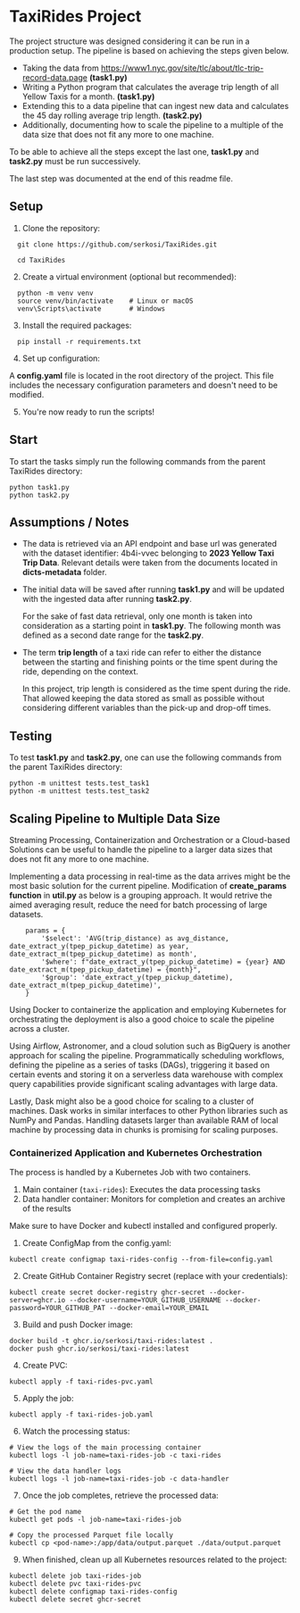 # TaxiRides Project
The project structure was designed considering it can be run in a production setup. The pipeline is based on achieving the steps given below.
- Taking the data from https://www1.nyc.gov/site/tlc/about/tlc-trip-record-data.page <strong>(task1.py)</strong>
- Writing a Python program that calculates the average trip length of all Yellow Taxis for a month. <strong>(task1.py)</strong>
- Extending this to a data pipeline that can ingest new data and calculates the 45 day rolling average trip length. <strong>(task2.py)</strong>
- Additionally, documenting how to scale the pipeline to a multiple of the data size that does not fit any more to one machine.

To be able to achieve all the steps except the last one, <strong>task1.py</strong> and <strong>task2.py</strong> must be run successively. 

The last step was documented at the end of this readme file.

## Setup
1. Clone the repository:
  ```
    git clone https://github.com/serkosi/TaxiRides.git 

    cd TaxiRides
  ```

2. Create a virtual environment (optional but recommended):
  ```
    python -m venv venv
    source venv/bin/activate    # Linux or macOS
    venv\Scripts\activate       # Windows
  ```
3. Install the required packages:
  ```
    pip install -r requirements.txt
  ```

4. Set up configuration:

A <strong>config.yaml</strong> file is located in the root directory of the project. This file includes the necessary configuration parameters and doesn't need to be modified.

5. You're now ready to run the scripts!

## Start
To start the tasks simply run the following commands from the parent TaxiRides directory:
  ```
python task1.py
python task2.py
  ```

## Assumptions / Notes
* The data is retrieved via an API endpoint and base url was generated with the dataset identifier: 4b4i-vvec belonging to <strong>2023 Yellow Taxi Trip Data</strong>. Relevant details were taken from the documents located in <strong>dicts-metadata</strong> folder.
* The initial data will be saved after running <strong>task1.py</strong> and will be updated with the ingested data after running <strong>task2.py</strong>.
    
    For the sake of fast data retrieval, only one month is taken into consideration as a starting point in <strong>task1.py</strong>. The following month was defined as a second date range for the <strong>task2.py</strong>.
* The term <strong>trip length</strong> of a taxi ride can refer to either the distance between the starting and finishing points or the time spent during the ride, depending on the context.

    In this project, trip length is considered as the time spent during the ride. That allowed keeping the data stored as small as possible without considering different variables than the pick-up and drop-off times.

## Testing
To test <strong>task1.py</strong> and <strong>task2.py</strong>, one can use the following commands from the parent TaxiRides directory:
  ```
python -m unittest tests.test_task1
python -m unittest tests.test_task2
  ```

## Scaling Pipeline to Multiple Data Size
Streaming Processing, Containerization and Orchestration or a Cloud-based Solutions can be useful to handle the pipeline to a larger data sizes that does not fit any more to one machine.

Implementing a data processing in real-time as the data arrives might be the most basic solution for the current pipeline. Modification of <strong>create_params function</strong> in <strong>util.py</strong> as below is a grouping approach. It would retrive the aimed averaging result, reduce the need for batch processing of large datasets.
```
    params = {
        '$select': 'AVG(trip_distance) as avg_distance, date_extract_y(tpep_pickup_datetime) as year, date_extract_m(tpep_pickup_datetime) as month',
        '$where': f"date_extract_y(tpep_pickup_datetime) = {year} AND date_extract_m(tpep_pickup_datetime) = {month}",
        '$group': 'date_extract_y(tpep_pickup_datetime), date_extract_m(tpep_pickup_datetime)',
    }
```
Using Docker to containerize the application and employing Kubernetes for orchestrating the deployment is also a good choice to scale the pipeline across a cluster.

Using Airflow, Astronomer, and a cloud solution such as BigQuery is another approach for scaling the pipeline. Programmatically scheduling workflows, defining the pipeline as a series of tasks (DAGs), triggering it based on certain events and storing it on a serverless data warehouse with complex query capabilities provide significant scaling advantages with large data.

Lastly, Dask might also be a good choice for scaling to a cluster of machines. Dask works in similar interfaces to other Python libraries such as NumPy and Pandas. Handling datasets larger than available RAM of local machine by processing data in chunks is promising for scaling purposes.

### Containerized Application and Kubernetes Orchestration
The process is handled by a Kubernetes Job with two containers. 
1. Main container (`taxi-rides`): Executes the data processing tasks
2. Data handler container: Monitors for completion and creates an archive of the results

Make sure to have Docker and kubectl installed and configured properly.
1. Create ConfigMap from the config.yaml:
```
kubectl create configmap taxi-rides-config --from-file=config.yaml
```
2. Create GitHub Container Registry secret (replace with your credentials):
```
kubectl create secret docker-registry ghcr-secret --docker-server=ghcr.io --docker-username=YOUR_GITHUB_USERNAME --docker-password=YOUR_GITHUB_PAT --docker-email=YOUR_EMAIL
```
3. Build and push Docker image:
```
docker build -t ghcr.io/serkosi/taxi-rides:latest .
docker push ghcr.io/serkosi/taxi-rides:latest
```
4. Create PVC:
```
kubectl apply -f taxi-rides-pvc.yaml
```
5. Apply the job:
```
kubectl apply -f taxi-rides-job.yaml
```
6. Watch the processing status:
```
# View the logs of the main processing container
kubectl logs -l job-name=taxi-rides-job -c taxi-rides

# View the data handler logs
kubectl logs -l job-name=taxi-rides-job -c data-handler
```
7. Once the job completes, retrieve the processed data:
```
# Get the pod name
kubectl get pods -l job-name=taxi-rides-job

# Copy the processed Parquet file locally
kubectl cp <pod-name>:/app/data/output.parquet ./data/output.parquet
```
9. When finished, clean up all Kubernetes resources related to the project:
```
kubectl delete job taxi-rides-job
kubectl delete pvc taxi-rides-pvc
kubectl delete configmap taxi-rides-config
kubectl delete secret ghcr-secret
```
